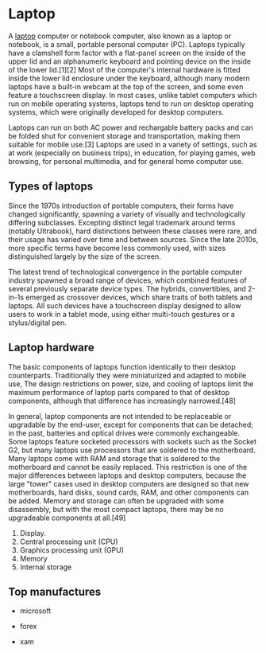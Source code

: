 # Laptop  
A [laptop](<https://en.wikipedia.org/wiki/Laptop>) computer or notebook computer, also known as a laptop or notebook, is a small, portable personal computer (PC). Laptops typically have a clamshell form factor with a flat-panel screen on the inside of the upper lid and an alphanumeric keyboard and pointing device on the inside of the lower lid.[1][2] Most of the computer's internal hardware is fitted inside the lower lid enclosure under the keyboard, although many modern laptops have a built-in webcam at the top of the screen, and some even feature a touchscreen display. In most cases, unlike tablet computers which run on mobile operating systems, laptops tend to run on desktop operating systems, which were originally developed for desktop computers. 

Laptops can run on both AC power and rechargable battery packs and can be folded shut for convenient storage and transportation, making them suitable for mobile use.[3] Laptops are used in a variety of settings, such as at work (especially on business trips), in education, for playing games, web browsing, for personal multimedia, and for general home computer use.  

## Types of laptops
Since the 1970s introduction of portable computers, their forms have changed significantly, spawning a variety of visually and technologically differing subclasses. Excepting distinct legal trademark around terms (notably Ultrabook), hard distinctions between these classes were rare, and their usage has varied over time and between sources. Since the late 2010s, more specific terms have become less commonly used, with sizes distinguished largely by the size of the screen.  

The latest trend of technological convergence in the portable computer industry 
spawned a broad range of devices, which combined features of several previously separate device types. The hybrids, convertibles, and 2-in-1s emerged as 
crossover devices, which share traits of both tablets and laptops. All such devices have a touchscreen display designed to allow users to work in a tablet mode, using either multi-touch gestures or a stylus/digital pen. 

## Laptop hardware
The basic components of laptops function identically to their desktop counterparts. Traditionally they were miniaturized and adapted to mobile use, The design restrictions on power, size, and cooling of laptops limit the maximum performance of laptop parts compared to that of desktop components, although that difference has increasingly narrowed.[48]  

In general, laptop components are not intended to be replaceable or upgradable by the end-user, except for components that can be detached; in the past, batteries and optical drives were commonly exchangeable. Some laptops feature socketed processors with sockets such as the Socket G2, but many laptops use processors that are soldered to the motherboard. Many laptops come with RAM and storage that is soldered to the motherboard and cannot be easily replaced. This restriction is one of the major differences between laptops and desktop computers, because the large "tower" cases used in desktop computers are designed so that new motherboards, hard disks, sound cards, RAM, and other components can be added. Memory and storage can often be upgraded with some disassembly, but with the most compact laptops, there may be no upgradeable components at all.[49]
1. Display.
1. Central processing unit (CPU)
1. Graphics processing unit (GPU)
1. Memory
1. Internal storage

## Top manufactures 
- microsoft

- forex

- xam